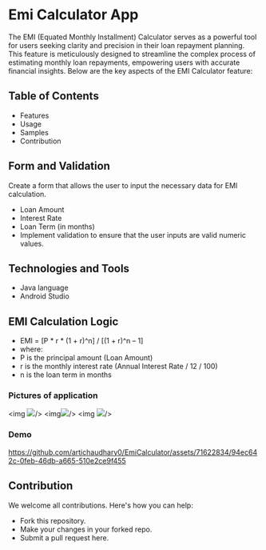 # Emi Calculator App

The EMI (Equated Monthly Installment) Calculator serves as a powerful tool for users seeking clarity and precision in their loan repayment planning.
This feature is meticulously designed to streamline the complex process of estimating monthly loan repayments, empowering users with accurate financial insights. 
Below are the key aspects of the EMI Calculator feature:

## Table of Contents
- Features
- Usage
- Samples
- Contribution

## Form and Validation
Create a form that allows the user to input the necessary data for EMI calculation.
- Loan Amount
- Interest Rate
- Loan Term (in months)
- Implement validation to ensure that the user inputs are valid numeric values.

## Technologies and Tools
- Java language
- Android Studio

##  EMI Calculation Logic
- EMI = [P * r * (1 + r)^n] / [(1 + r)^n – 1]
- where:
- P is the principal amount (Loan Amount)
- r is the monthly interest rate (Annual Interest Rate / 12 / 100)
- n is the loan term in months

### Pictures of application 

<img ![](https://github.com/user-attachments/assets/542fa5da-66b0-416a-8cf2-968fc6db23a2)/>
<img![](https://github.com/user-attachments/assets/a53fd4b7-e79a-43e2-a9fc-a082f5136cf3)/>
<img ![](https://github.com/user-attachments/assets/5d97efee-c5f4-4714-8fce-5d313f2d4579)/>

### Demo
https://github.com/artichaudhary0/EmiCalculator/assets/71622834/94ec642c-0feb-46db-a665-510e2ce9f455

## Contribution
We welcome all contributions. Here's how you can help:

- Fork this repository.
- Make your changes in your forked repo.
- Submit a pull request here.
